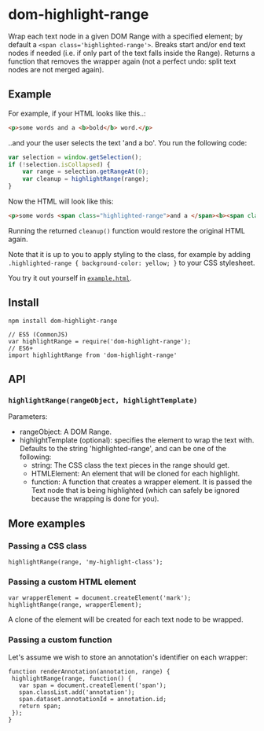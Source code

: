 # dom-highlight-range

Wrap each text node in a given DOM Range with a specified element; by default a `<span class='highlighted-range'>`.
Breaks start and/or end text nodes if needed (i.e. if only part of the text falls inside the Range).
Returns a function that removes the wrapper again (not a perfect undo: split text nodes are not merged again).


## Example

For example, if your HTML looks like this..:
```html
<p>some words and a <b>bold</b> word.</p>
```

..and your the user selects the text 'and a bo'. You run the following code:
```javascript
var selection = window.getSelection();
if (!selection.isCollapsed) {
    var range = selection.getRangeAt(0);
    var cleanup = highlightRange(range);
}
```

Now the HTML will look like this:
```html
<p>some words <span class="highlighted-range">and a </span><b><span class="highlighted-range">bo</span>ld</b> word.</p>
```

Running the returned `cleanup()` function would restore the original HTML again.

Note that it is up to you to apply styling to the class, for example by adding `.highlighted-range { background-color: yellow; }` to your CSS stylesheet.

You try it out yourself in [`example.html`](https://rawgit.com/Treora/dom-highlight-range/master/example.html).

## Install

```
npm install dom-highlight-range
```

```
// ES5 (CommonJS)
var highlightRange = require('dom-highlight-range');
// ES6+
import highlightRange from 'dom-highlight-range'
```


## API

### `highlightRange(rangeObject, highlightTemplate)`
Parameters:
- rangeObject: A DOM Range.
- highlightTemplate (optional): specifies the element to wrap the text with. Defaults to the string 'highlighted-range', and can be one of the following:
    * string: The CSS class the text pieces in the range should get.
    * HTMLElement: An element that will be cloned for each highlight.
    * function: A function that creates a wrapper element. It is passed the Text node that is being highlighted (which can safely be ignored because the wrapping is done for you).


## More examples

### Passing a CSS class

```
highlightRange(range, 'my-highlight-class');
```

### Passing a custom HTML element

```
var wrapperElement = document.createElement('mark');
highlightRange(range, wrapperElement);
```

A clone of the element will be created for each text node to be wrapped.

### Passing a custom function

Let's assume we wish to store an annotation's identifier on each wrapper:

```
function renderAnnotation(annotation, range) {
 highlightRange(range, function() {
   var span = document.createElement('span');
   span.classList.add('annotation');
   span.dataset.annotationId = annotation.id;
   return span;
 });
}
```

